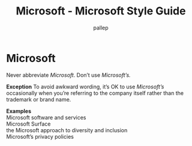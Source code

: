 ﻿---
title: Microsoft - Microsoft Style Guide
author: pallep
ms.author: pallep
ms.date: 01/19/2018
ms.topic: article
ms.prod: non-product-specific
---

# Microsoft

Never abbreviate *Microsoft*. Don’t use *Microsoft’s.*

**Exception** To avoid awkward wording, it’s OK to use *Microsoft’s* occasionally when you’re referring to the company itself rather than the trademark or brand name.

**Examples**  
Microsoft software and services  
Microsoft Surface  
the Microsoft approach to diversity and inclusion  
Microsoft’s privacy policies
